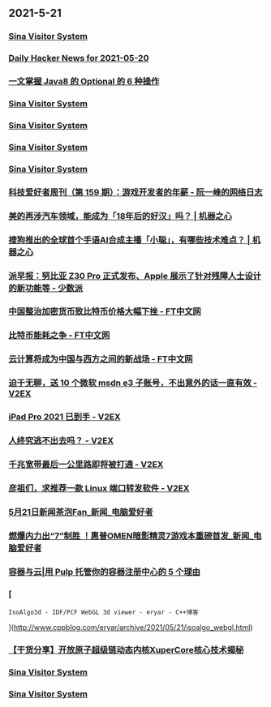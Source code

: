 
## 2021-5-21

### [Sina Visitor System](https://weibo.com/2816125940/KgrWXf87X)

### [Daily Hacker News for 2021-05-20](https://www.daemonology.net/hn-daily/2021-05-20.html)

### [一文掌握 Java8 的 Optional 的 6 种操作](https://www.infoq.cn/article/237c8f985cbb4bbe479bc241d)

### [Sina Visitor System](https://weibo.com/1402400261/KgrTLwQP2)

### [Sina Visitor System](https://weibo.com/1715118170/KgrO53Xro)

### [Sina Visitor System](https://weibo.com/1715118170/KgrHwrX6b)

### [Sina Visitor System](https://weibo.com/1642628345/KgrTNmCyr)

### [科技爱好者周刊（第 159 期）：游戏开发者的年薪 - 阮一峰的网络日志](http://www.ruanyifeng.com/blog/2021/05/weekly-issue-159.html)

### [美的再涉汽车领域，能成为「18年后的好汉」吗？ | 机器之心](https://www.jiqizhixin.com/articles/2021-05-21-2)

### [搜狗推出的全球首个手语AI合成主播「小聪」，有哪些技术难点？ | 机器之心](https://www.jiqizhixin.com/articles/2021-05-21)

### [派早报：努比亚 Z30 Pro 正式发布、Apple 展示了针对残障人士设计的新功能等 - 少数派](https://sspai.com/post/66775)

### [中国整治加密货币致比特币价格大幅下挫 - FT中文网](http://www.ftchinese.com/story/001092553)

### [比特币能耗之争 - FT中文网](http://www.ftchinese.com/story/001092543)

### [云计算将成为中国与西方之间的新战场 - FT中文网](http://www.ftchinese.com/story/001092535)

### [迫于无聊，送 10 个微软 msdn e3 子账号，不出意外的话一直有效 - V2EX](https://www.v2ex.com/t/778274)

### [iPad Pro 2021 已到手 - V2EX](https://www.v2ex.com/t/778271)

### [人终究逃不出去吗？ - V2EX](https://www.v2ex.com/t/778253)

### [千兆宽带最后一公里路即将被打通 - V2EX](https://www.v2ex.com/t/778196)

### [彦祖们，求推荐一款 Linux 端口转发软件 - V2EX](https://www.v2ex.com/t/778087)

### [5月21日新闻茶泡Fan_新闻_电脑爱好者](https://www.cfan.com.cn/2021/0521/135182.shtml)

### [燃爆内力出“7”制胜 ！惠普OMEN暗影精灵7游戏本重磅首发_新闻_电脑爱好者](https://www.cfan.com.cn/2021/0521/135181.shtml)

### [容器与云|用 Pulp 托管你的容器注册中心的 5 个理由](https://linux.cn/article-13410-1.html?utm_source=rss&utm_medium=rss)

### [
	IsoAlgo3d - IDF/PCF WebGL 3d viewer - eryar - C++博客
](http://www.cppblog.com/eryar/archive/2021/05/21/isoalgo_webgl.html)

### [【干货分享】开放原子超级链动态内核XuperCore核心技术揭秘](https://www.infoq.cn/article/5439e7b1c8a918c0b65940108)

### [Sina Visitor System](https://weibo.com/1642628345/Kgt9MefEN)

### [Sina Visitor System](https://weibo.com/1642628345/KgskRrrzC)